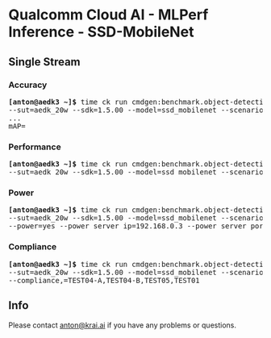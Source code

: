 # Qualcomm Cloud AI - MLPerf Inference - SSD-MobileNet

<a name="submit_aedk_20w_singlestream"></a>
## Single Stream

<a name="submit_aedk_20w_singlestream_accuracy"></a>
### Accuracy

<pre>
<b>[anton@aedk3 ~]&dollar;</b> time ck run cmdgen:benchmark.object-detection.qaic-loadgen --verbose \
--sut=aedk_20w --sdk=1.5.00 --model=ssd_mobilenet --scenario=singlestream --mode=accuracy
...
mAP=
</pre>

<a name="submit_aedk_20w_singlestream_performance"></a>
### Performance

<pre>
<b>[anton@aedk3 ~]&dollar;</b> time ck run cmdgen:benchmark.object-detection.qaic-loadgen --verbose \
--sut=aedk_20w --sdk=1.5.00 --model=ssd_mobilenet --scenario=singlestream --mode=performance --target_latency=2
</pre>

<a name="submit_aedk_20w_singlestream_power"></a>
### Power

<pre>
<b>[anton@aedk3 ~]&dollar;</b> time ck run cmdgen:benchmark.object-detection.qaic-loadgen --verbose \
--sut=aedk_20w --sdk=1.5.00 --model=ssd_mobilenet --scenario=singlestream --mode=performance --target_latency=2 \
--power=yes --power_server_ip=192.168.0.3 --power_server_port=4949 --sleep_before_ck_benchmark_sec=60
</pre>

<a name="submit_aedk_20w_singlestream_compliance"></a>
### Compliance

<pre>
<b>[anton@aedk3 ~]&dollar;</b> time ck run cmdgen:benchmark.object-detection.qaic-loadgen --verbose \
--sut=aedk_20w --sdk=1.5.00 --model=ssd_mobilenet --scenario=singlestream --target_latency=2 \
--compliance,=TEST04-A,TEST04-B,TEST05,TEST01
</pre>

## Info

Please contact anton@krai.ai if you have any problems or questions.
